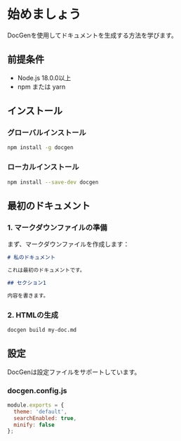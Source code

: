 # 始めましょう

DocGenを使用してドキュメントを生成する方法を学びます。

## 前提条件

- Node.js 18.0.0以上
- npm または yarn

## インストール

### グローバルインストール

```bash
npm install -g docgen
```

### ローカルインストール

```bash
npm install --save-dev docgen
```

## 最初のドキュメント

### 1. マークダウンファイルの準備

まず、マークダウンファイルを作成します：

```markdown
# 私のドキュメント

これは最初のドキュメントです。

## セクション1

内容を書きます。
```

### 2. HTMLの生成

```bash
docgen build my-doc.md
```

## 設定

DocGenは設定ファイルをサポートしています。

### docgen.config.js

```javascript
module.exports = {
  theme: 'default',
  searchEnabled: true,
  minify: false
};
```